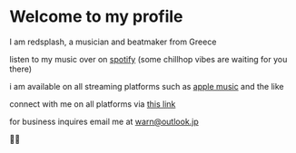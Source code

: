 # Welcome to my profile

I am redsplash, a musician and beatmaker from Greece

listen to my music over on [spotify](https://open.spotify.com/artist/5zKOaA2q65RpWCA7rlwnOQ?si=tXDYb5RkTeqoLCmNebExtA "redsplash on spotify") (some chillhop vibes are waiting for you there)

i am available on all streaming platforms such as [apple music](https://music.apple.com/gb/artist/redsplash/1524159311 "redsplash on apple music") and the like

connect with me on all platforms via [this link](https://www.flowcode.com/page/out "my flow page")

for business inquires email me at <warn@outlook.jp>

:purple_heart::sparkles: